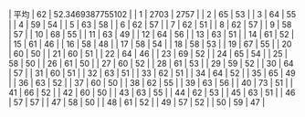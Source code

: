 | 平均 | 62 | 52.3469387755102 |
| 1 | 2703 | 2757 |
| 2 | 65 | 53 |
| 3 | 64 | 55 |
| 4 | 59 | 54 |
| 5 | 63 | 58 |
| 6 | 62 | 57 |
| 7 | 62 | 51 |
| 8 | 62 | 57 |
| 9 | 58 | 57 |
| 10 | 68 | 55 |
| 11 | 63 | 49 |
| 12 | 64 | 56 |
| 13 | 63 | 51 |
| 14 | 61 | 52 |
| 15 | 61 | 46 |
| 16 | 58 | 48 |
| 17 | 58 | 54 |
| 18 | 58 | 53 |
| 19 | 67 | 55 |
| 20 | 60 | 50 |
| 21 | 60 | 51 |
| 22 | 64 | 46 |
| 23 | 69 | 52 |
| 24 | 65 | 54 |
| 25 | 58 | 50 |
| 26 | 61 | 50 |
| 27 | 60 | 52 |
| 28 | 61 | 53 |
| 29 | 59 | 52 |
| 30 | 64 | 57 |
| 31 | 60 | 51 |
| 32 | 63 | 51 |
| 33 | 62 | 51 |
| 34 | 64 | 52 |
| 35 | 65 | 49 |
| 36 | 63 | 52 |
| 37 | 60 | 50 |
| 38 | 62 | 55 |
| 39 | 63 | 56 |
| 40 | 73 | 51 |
| 41 | 66 | 52 |
| 42 | 60 | 50 |
| 43 | 63 | 55 |
| 44 | 62 | 53 |
| 45 | 63 | 51 |
| 46 | 57 | 57 |
| 47 | 58 | 50 |
| 48 | 61 | 52 |
| 49 | 57 | 52 |
| 50 | 59 | 47 |
